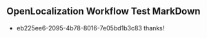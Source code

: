 ## OpenLocalization Workflow Test MarkDown
* eb225ee6-2095-4b78-8016-7e05bd1b3c83 
thanks!<!--HONumber=Mar16_HO3-->
